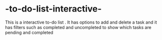 # -to-do-list-interactive-
This is a interactive to-do list . It has options to add and delete a task and it has filters such as completed and uncompleted to show which tasks are pending and completed
